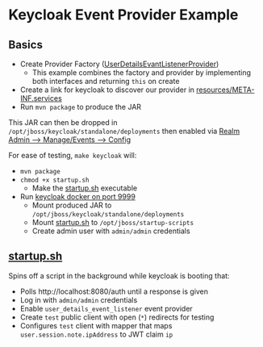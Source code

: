 # Keycloak Event Provider Example

## Basics

- Create Provider Factory ([UserDetailsEvantListenerProvider](src/main/java/io/ripp/keycloak/userdetails/provider/UserDetailsEventListenerProvider.java))
  - This example combines the factory and provider by implementing both interfaces and returning `this` on create
- Create a link for keycloak to discover our provider in [resources/META-INF.services](src/main/resources/META-INF/services/org.keycloak.events.EventListenerProviderFactory)
- Run `mvn package` to produce the JAR

This JAR can then be dropped in `/opt/jboss/keycloak/standalone/deployments` then enabled via [Realm Admin --> Manage/Events --> Config](http://localhost:9999/auth/admin/master/console/#/realms/master/events-settings) 

For ease of testing, `make keycloak` will:
- `mvn package`
- `chmod +x startup.sh`
  - Make the [startup.sh](startup.sh) executable
- Run [keycloak docker on port 9999](http://localhost:9999)
  - Mount produced JAR to `/opt/jboss/keycloak/standalone/deployments`
  - Mount [startup.sh](startup.sh) to `/opt/jboss/startup-scripts`
  - Create admin user with `admin/admin` credentials

## [startup.sh](startup.sh)

Spins off a script in the background while keycloak is booting that:

- Polls http://localhost:8080/auth until a response is given
- Log in with `admin/admin` credentials
- Enable `user_details_event_listener` event provider
- Create `test` public client with open (`*`) redirects for testing
- Configures `test` client with mapper that maps `user.session.note.ipAddress` to JWT claim `ip`

